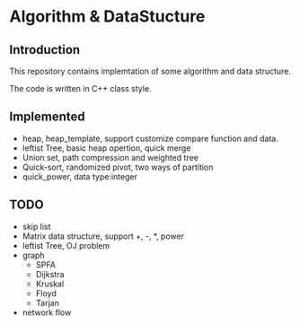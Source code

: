 # Algorithm & DataStucture

## Introduction

This repository contains implemtation of some algorithm and data structure.

The code is written in C++ class style.

## Implemented

* heap, heap_template, support customize compare function and data.
* leftist Tree, basic heap opertion, quick merge
* Union set, path compression and weighted tree
* Quick-sort, randomized pivot, two ways of partition
* quick_power, data type:integer

## TODO
* skip list
* Matrix data structure, support +, -, *, power
* leftist Tree, OJ problem
* graph
	* SPFA
	* Dijkstra
	* Kruskal
	* Floyd
	* Tarjan
* network flow